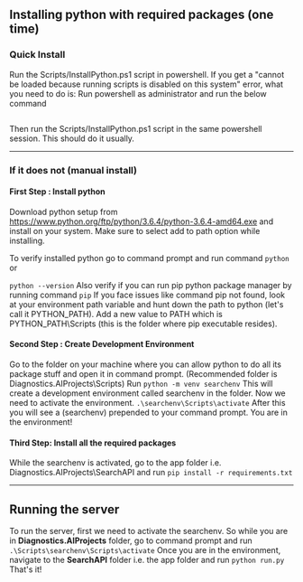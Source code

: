 
## Installing python with required packages (one time)
### Quick Install
Run the Scripts/InstallPython.ps1 script in powershell. If you get a "cannot be loaded because running scripts is disabled on this system" error, what you need to do is:
Run powershell as administrator and run the below command
```Set-ExecutionPolicy RemoteSigned
```

Then run the Scripts/InstallPython.ps1 script in the same powershell session. This should do it usually.

---
### If it does not (manual install)
#### First Step : Install python
Download python setup from https://www.python.org/ftp/python/3.6.4/python-3.6.4-amd64.exe and install on your system. Make sure to select add to path option while installing.

To verify installed python go to command prompt and run command
```python```
or 

```python --version```
Also verify if you can run pip python package manager by running command
```pip```
If you face issues like command pip not found, look at your environment path variable and hunt down the path to python (let's call it PYTHON_PATH). Add a new value to PATH which is PYTHON_PATH\Scripts (this is the folder where pip executable resides).

#### Second Step : Create Development Environment
Go to the folder on your machine where you can allow python to do all its package stuff and open it in command prompt. (Recommended folder is Diagnostics.AIProjects\Scripts)
Run
```python -m venv searchenv```
This will create a development environment called searchenv in the folder.
Now we need to activate the environment.
```.\searchenv\Scripts\activate```
After this you will see a (searchenv) prepended to your command prompt. You are in the environment!

#### Third Step: Install all the required packages
While the searchenv is activated, go to the app folder i.e. Diagnostics.AIProjects\SearchAPI and run
```pip install -r requirements.txt```

---
## Running the server
To run the server, first we need to activate the searchenv. So while you are in **Diagnostics.AIProjects** folder, go to command prompt and run
```.\Scripts\searchenv\Scripts\activate```
Once you are in the environment, navigate to the **SearchAPI** folder i.e. the app folder and run
```python run.py```
That's it!
